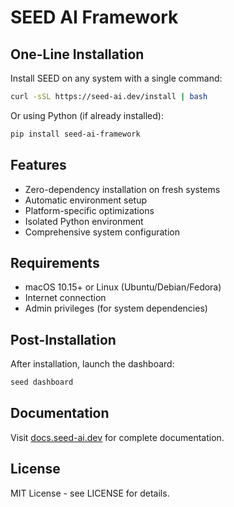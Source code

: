 # SEED AI Framework

## One-Line Installation

Install SEED on any system with a single command:

```bash
curl -sSL https://seed-ai.dev/install | bash
```

Or using Python (if already installed):

```bash
pip install seed-ai-framework
```

## Features

- Zero-dependency installation on fresh systems
- Automatic environment setup
- Platform-specific optimizations
- Isolated Python environment
- Comprehensive system configuration

## Requirements

- macOS 10.15+ or Linux (Ubuntu/Debian/Fedora)
- Internet connection
- Admin privileges (for system dependencies)

## Post-Installation

After installation, launch the dashboard:

```bash
seed dashboard
```

## Documentation

Visit [docs.seed-ai.dev](https://docs.seed-ai.dev) for complete documentation.

## License

MIT License - see LICENSE for details.